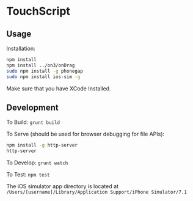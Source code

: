 TouchScript
===========

Usage
-----

Installation:
```bash
npm install
npm install ../on3/onDrag
sudo npm install -g phonegap
sudo npm install ios-sim -g
```

Make sure that you have XCode Installed.

Development
-----------

To Build: `grunt build`

To Serve (should be used for browser debugging for file APIs):
```bash
npm install -g http-server
http-server
```

To Develop: `grunt watch`

To Test: `npm test`

The iOS simulator app directory is located at `/Users/[username]/Library/Application Support/iPhone Simulator/7.1`
